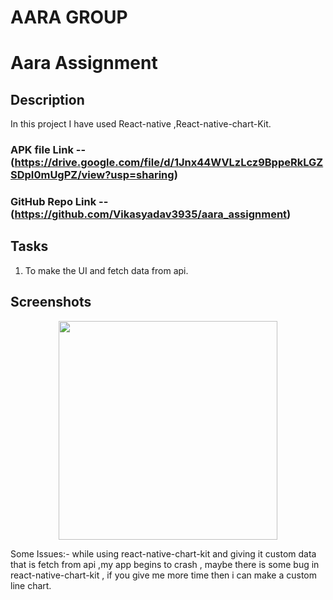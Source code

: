 # AARA GROUP

# Aara Assignment

## Description

In this project I have used React-native ,React-native-chart-Kit.
### APK file Link --(https://drive.google.com/file/d/1Jnx44WVLzLcz9BppeRkLGZSDpI0mUgPZ/view?usp=sharing)
### GitHub Repo Link --(https://github.com/Vikasyadav3935/aara_assignment)

## Tasks

1. To make the UI and fetch data from api.

## Screenshots

<p align="center" >
  <img src='https://user-images.githubusercontent.com/108892061/226533302-c488b747-8dba-44c9-a7d5-7936f2fe98d3.png' width="350" >
   
 
</p> 

Some Issues:- while using react-native-chart-kit and giving it custom data that is fetch from api ,my app begins to crash , maybe there is some bug in react-native-chart-kit , if you give me more time then i can make a custom line chart.

